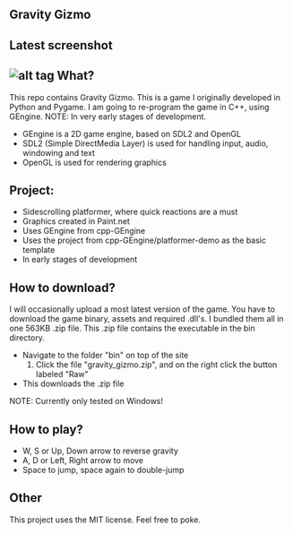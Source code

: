 Gravity Gizmo
----------
Latest screenshot
-----------------------
![alt tag](https://cloud.githubusercontent.com/assets/5671281/5380078/2a2d72d6-809e-11e4-9c45-bc6fa4eec9d0.png)
What?
-----
This repo contains Gravity Gizmo. This is a game I originally developed in Python and Pygame.
I am going to re-program the game in C++, using GEngine. NOTE: In very early stages of development.

- GEngine is a 2D game engine, based on SDL2 and OpenGL
- SDL2 (Simple DirectMedia Layer) is used for handling input, audio, windowing and text
- OpenGL is used for rendering graphics

Project:
---------
- Sidescrolling platformer, where quick reactions are a must
- Graphics created in Paint.net
- Uses GEngine from cpp-GEngine
- Uses the project from cpp-GEngine/platformer-demo as the basic template
- In early stages of development

How to download?
----------------
I will occasionally upload a most latest version of the game.
You have to download the game binary, assets and required .dll's. I bundled them all in one 563KB .zip file.
This .zip file contains the executable in the bin directory.

- Navigate to the folder "bin" on top of the site
  1. Click the file "gravity_gizmo.zip", and on the right click the button labeled "Raw"
- This downloads the .zip file

NOTE: Currently only tested on Windows!

How to play?
------------
- W, S or Up, Down arrow to reverse gravity
- A, D or Left, Right arrow to move
- Space to jump, space again to double-jump

Other
-----
This project uses the MIT license. Feel free to poke.
